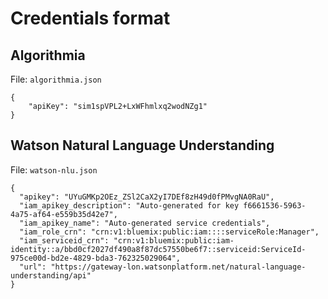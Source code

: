 # Credentials format

## Algorithmia

File: `algorithmia.json`

```
{
	"apiKey": "sim1spVPL2+LxWFhmlxq2wodNZg1"
}
```

## Watson Natural Language Understanding

File: `watson-nlu.json`

```
{
  "apikey": "UYuGMKp2OEz_ZSl2CaX2yI7DEf8zH49d0fPMvgNA0RaU",
  "iam_apikey_description": "Auto-generated for key f6661536-5963-4a75-af64-e559b35d42e7",
  "iam_apikey_name": "Auto-generated service credentials",
  "iam_role_crn": "crn:v1:bluemix:public:iam::::serviceRole:Manager",
  "iam_serviceid_crn": "crn:v1:bluemix:public:iam-identity::a/bbd0cf2027df490a8f87dc57550be6f7::serviceid:ServiceId-975ce00d-bd2e-4829-bda3-762325029064",
  "url": "https://gateway-lon.watsonplatform.net/natural-language-understanding/api"
}
```
